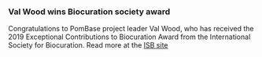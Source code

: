 ### Val Wood wins Biocuration society award

<!-- newsfeed_thumbnail: isb_logo_32px.png -->

Congratulations to PomBase project leader Val Wood, who has received
the 2019 Exceptional Contributions to Biocuration Award from the
International Society for Biocuration. Read more at the 
[ISB site](https://www.biocuration.org/anne-morgat-and-val-wood-recipients-of-the-2019-biocuration-awards/)
